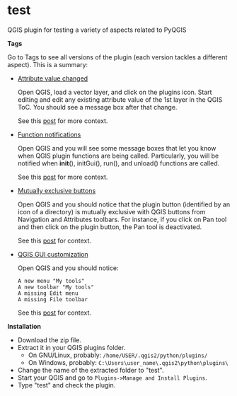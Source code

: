# test
QGIS plugin for testing a variety of aspects related to PyQGIS

**Tags**

Go to Tags to see all versions of the plugin (each version tackles a different aspect). This is a summary:

* [Attribute value changed](https://github.com/gacarrillor/test/tree/attribute_value_changed)

  Open QGIS, load a vector layer, and click on the plugins icon.
  Start editing and edit any existing attribute value of the 1st layer in the QGIS ToC.
  You should see a message box after that change.

  See this [post](http://gis.stackexchange.com/a/132194/4972) for more context.

* [Function notifications](https://github.com/gacarrillor/test/tree/function_notifications)

  Open QGIS and you will see some message boxes that let you know when QGIS plugin functions are being called. Particularly, you will be notified when __init__(), initGui(), run(), and unload() functions are called.

  See this [post](http://gis.stackexchange.com/a/132604/4972) for more context.

* [Mutually exclusive buttons](https://github.com/gacarrillor/test/tree/mutually_exclusive_buttons)

  Open QGIS and you should notice that the plugin button (identified by an icon of a directory) is mutually exclusive with QGIS buttons from Navigation and Attributes toolbars. For instance, if you click on Pan tool and then click on the plugin button, the Pan tool is deactivated. 

  See this [post](http://gis.stackexchange.com/a/132389/4972) for context.

* [QGIS GUI customization](https://github.com/gacarrillor/test/tree/qgis_gui_customization)

  Open QGIS and you should notice:

      A new menu "My tools"
      A new toolbar "My tools"
      A missing Edit menu
      A missing File toolbar

  See this [post](http://gis.stackexchange.com/a/132238/4972) for context.

**Installation**

* Download the zip file.
* Extract it in your QGIS plugins folder.
  * On GNU/Linux, probably: `/home/USER/.qgis2/python/plugins/`
  * On Windows, probably: `C:\Users\user_name\.qgis2\python\plugins\`
* Change the name of the extracted folder to "test".
* Start your QGIS and go to `Plugins->Manage and Install Plugins`.
* Type "test" and check the plugin. 

